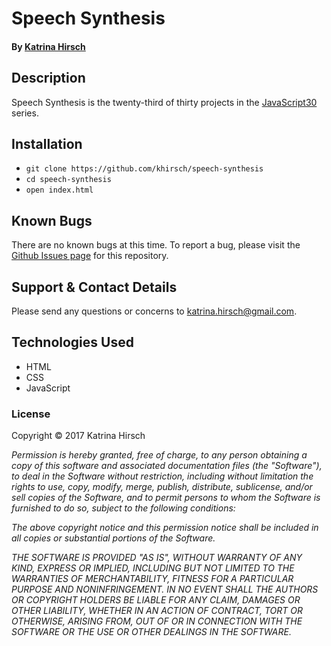 # Speech Synthesis

#### By [Katrina Hirsch](https://github.com/khirsch)

## Description

Speech Synthesis is the twenty-third of thirty projects in the [JavaScript30](https://javascript30.com/) series.

## Installation

* `git clone https://github.com/khirsch/speech-synthesis`
* `cd speech-synthesis`
* `open index.html`

## Known Bugs

There are no known bugs at this time. To report a bug, please visit the [Github Issues page](https://github.com/khirsch/speech-synthesis/issues) for this repository.

## Support & Contact Details

Please send any questions or concerns to katrina.hirsch@gmail.com.

## Technologies Used

* HTML
* CSS
* JavaScript

### License

Copyright &copy; 2017 Katrina Hirsch

_Permission is hereby granted, free of charge, to any person obtaining a copy of this software and associated documentation files (the "Software"), to deal in the Software without restriction, including without limitation the rights to use, copy, modify, merge, publish, distribute, sublicense, and/or sell copies of the Software, and to permit persons to whom the Software is furnished to do so, subject to the following conditions:_

_The above copyright notice and this permission notice shall be included in all copies or substantial portions of the Software._

_THE SOFTWARE IS PROVIDED "AS IS", WITHOUT WARRANTY OF ANY KIND, EXPRESS OR IMPLIED, INCLUDING BUT NOT LIMITED TO THE WARRANTIES OF MERCHANTABILITY, FITNESS FOR A PARTICULAR PURPOSE AND NONINFRINGEMENT. IN NO EVENT SHALL THE AUTHORS OR COPYRIGHT HOLDERS BE LIABLE FOR ANY CLAIM, DAMAGES OR OTHER LIABILITY, WHETHER IN AN ACTION OF CONTRACT, TORT OR OTHERWISE, ARISING FROM, OUT OF OR IN CONNECTION WITH THE SOFTWARE OR THE USE OR OTHER DEALINGS IN THE SOFTWARE._
